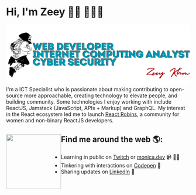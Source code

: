 # Hi, I'm Zeey 👋🏾 👩🏾‍💻

<img src="https://raw.githubusercontent.com/ZeeyKhm/ZeeyKhm/master/gh-header-image-cropped.png" alt="banner that says Zeey Khm - Web Developer, Internet Computing Analyst and Cyber Security of Zeey">
I'm a ICT Specialist who is passionate about making contributing to open-source more approachable, creating technology to elevate people, and building community. Some technologies I enjoy working with include ReactJS, Jamstack (JavaScript, APIs + Markup) and GraphQL. My interest in the React ecosystem led me to launch <a href="https://www.reactrobins.com/">React Robins</a>, a community for women and non-binary ReactJS developers.


## Find me around the web 🌎: <a href="https://zeeykhm.github.io/"><img align="left" width="150" height="150" src="https://github.com/ZeeyKhm/ZeeyKhm/blob/main/octozeey/zeey-octocat-rotating.gif?raw=true"></a>
- Learning in public on <a href="#">Twitch</a> or <a href="https://www.monica.dev">monica.dev</a> 📹 ✍🏾
- Tinkering with interactions on <a href="#"> Codepen</a> 🏓
- Sharing updates on <a href="https://www.linkedin.com/in/AziziKeffli/">LinkedIn</a> 💼
